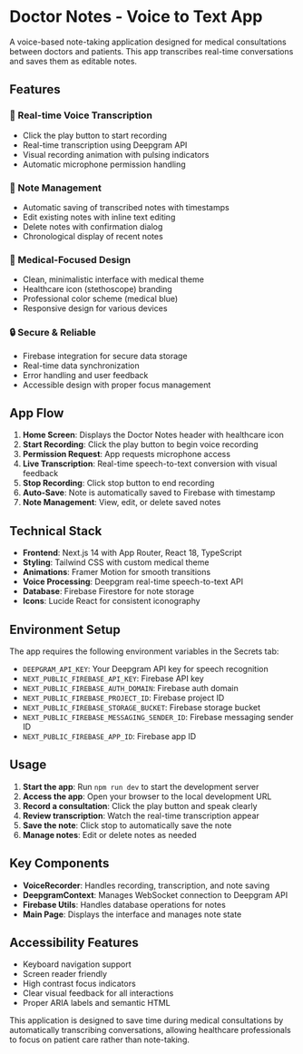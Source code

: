 # Doctor Notes - Voice to Text App

A voice-based note-taking application designed for medical consultations between doctors and patients. This app transcribes real-time conversations and saves them as editable notes.

## Features

### 🎤 Real-time Voice Transcription
- Click the play button to start recording
- Real-time transcription using Deepgram API
- Visual recording animation with pulsing indicators
- Automatic microphone permission handling

### 📝 Note Management
- Automatic saving of transcribed notes with timestamps
- Edit existing notes with inline text editing
- Delete notes with confirmation dialog
- Chronological display of recent notes

### 🏥 Medical-Focused Design
- Clean, minimalistic interface with medical theme
- Healthcare icon (stethoscope) branding
- Professional color scheme (medical blue)
- Responsive design for various devices

### 🔒 Secure & Reliable
- Firebase integration for secure data storage
- Real-time data synchronization
- Error handling and user feedback
- Accessible design with proper focus management

## App Flow

1. **Home Screen**: Displays the Doctor Notes header with healthcare icon
2. **Start Recording**: Click the play button to begin voice recording
3. **Permission Request**: App requests microphone access
4. **Live Transcription**: Real-time speech-to-text conversion with visual feedback
5. **Stop Recording**: Click stop button to end recording
6. **Auto-Save**: Note is automatically saved to Firebase with timestamp
7. **Note Management**: View, edit, or delete saved notes

## Technical Stack

- **Frontend**: Next.js 14 with App Router, React 18, TypeScript
- **Styling**: Tailwind CSS with custom medical theme
- **Animations**: Framer Motion for smooth transitions
- **Voice Processing**: Deepgram real-time speech-to-text API
- **Database**: Firebase Firestore for note storage
- **Icons**: Lucide React for consistent iconography

## Environment Setup

The app requires the following environment variables in the Secrets tab:

- `DEEPGRAM_API_KEY`: Your Deepgram API key for speech recognition
- `NEXT_PUBLIC_FIREBASE_API_KEY`: Firebase API key
- `NEXT_PUBLIC_FIREBASE_AUTH_DOMAIN`: Firebase auth domain
- `NEXT_PUBLIC_FIREBASE_PROJECT_ID`: Firebase project ID
- `NEXT_PUBLIC_FIREBASE_STORAGE_BUCKET`: Firebase storage bucket
- `NEXT_PUBLIC_FIREBASE_MESSAGING_SENDER_ID`: Firebase messaging sender ID
- `NEXT_PUBLIC_FIREBASE_APP_ID`: Firebase app ID

## Usage

1. **Start the app**: Run `npm run dev` to start the development server
2. **Access the app**: Open your browser to the local development URL
3. **Record a consultation**: Click the play button and speak clearly
4. **Review transcription**: Watch the real-time transcription appear
5. **Save the note**: Click stop to automatically save the note
6. **Manage notes**: Edit or delete notes as needed

## Key Components

- **VoiceRecorder**: Handles recording, transcription, and note saving
- **DeepgramContext**: Manages WebSocket connection to Deepgram API
- **Firebase Utils**: Handles database operations for notes
- **Main Page**: Displays the interface and manages note state

## Accessibility Features

- Keyboard navigation support
- Screen reader friendly
- High contrast focus indicators
- Clear visual feedback for all interactions
- Proper ARIA labels and semantic HTML

This application is designed to save time during medical consultations by automatically transcribing conversations, allowing healthcare professionals to focus on patient care rather than note-taking.